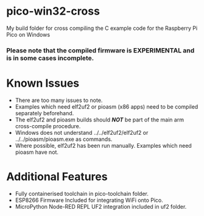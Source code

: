 # pico-win32-cross
My build folder for cross compiling the C example code for the Raspberry Pi Pico on Windows

### Please note that the compiled firmware is EXPERIMENTAL and is in some cases incomplete. ###

# Known Issues
 * There are too many issues to note.
 * Examples which need elf2uf2 or pioasm (x86 apps) need to be compiled separately beforehand.
 * The elf2uf2 and pioasm builds should ***NOT*** be part of the main arm cross-compile procedure.
 * Windows does not understand ../../elf2uf2/elf2uf2 or ../../pioasm/pioasm.exe as commands.
 * Where possible, elf2uf2 has been run manually. Examples which need pioasm have not.

# Additional Features
 * Fully containerised toolchain in pico-toolchain folder.
 * ESP8266 Firmware Included for integrating WiFi onto Pico.
 * MicroPython Node-RED REPL UF2 integration included in uf2 folder.
